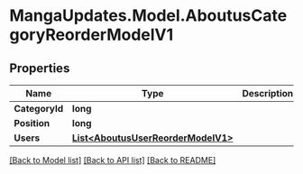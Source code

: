 # MangaUpdates.Model.AboutusCategoryReorderModelV1

## Properties

Name | Type | Description | Notes
------------ | ------------- | ------------- | -------------
**CategoryId** | **long** |  | 
**Position** | **long** |  | [optional] 
**Users** | [**List&lt;AboutusUserReorderModelV1&gt;**](AboutusUserReorderModelV1.md) |  | [optional] 

[[Back to Model list]](../README.md#documentation-for-models) [[Back to API list]](../README.md#documentation-for-api-endpoints) [[Back to README]](../README.md)

